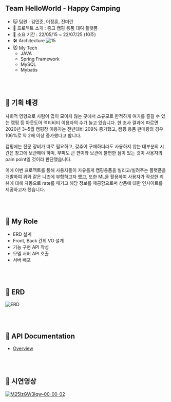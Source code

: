 ## Team HelloWorld - Happy Camping

+ 🐱 팀원 : 김민준, 이정훈, 진미란
+ 🐹 프로젝트 소개 : 중고 캠핑 용품 대여 플랫폼
+ 💪 소요 기간 : 22/05/15 ~ 22/07/25 (10주)
+ 🛠️ Architecture
![15](https://user-images.githubusercontent.com/12637306/182047736-e30fb70a-2a46-4b35-95be-ae26cb42eb74.PNG)
+ 🐭 My Tech
  + JAVA
  + Spring Framework
  + MySQL
  + Mybatis

<br/><br/>

## 🎨 기획 배경
사회적 영향으로 사람이 많이 모이지 않는 곳에서 소규모로 한적하게 여가를 즐길 수 있는 캠핑 등 아웃도어 액티비티 이용자의 수가 늘고 있습니다. 한 조사 결과에 따르면 2020년 3~5월 캠핑장 이용자는 전년대비 209% 증가했고, 캠핑 용품 판매량의 경우 106%로 약 2배 이상 증가했다고 합니다. 

캠핑에는 전문 장비가 따로 필요하고, 갖추어 구매하더라도 사용하지 않는 대부분의 시간은 창고에 보관해야 하며, 부피도 큰 편이라 보관에 불편한 점이 있는 것이 사용자의 pain point일 것이라 판단했습니다.


이에 이번 프로젝트를 통해 사용자들이 자유롭게 캠핑용품을 빌리고/빌려주는 플랫폼을 개발하여 위와 같은 니즈에 부합하고자 했고, 또한 ML을 활용하여 사용자가 작성한 리뷰에 대해 자동으로 rate를 매기고 해당 정보를 제공함으로써 상품에 대한 인사이트를 제공하고자 했습니다.

<br/><br/>


## 🐰 My Role
+ ERD 설계
+ Front, Back 간의 VO 설계
+ 기능 구현 API 작성
+ 모델 서버 API 호출
+ 서버 배포

<br/><br/>

## 🐯 ERD
![ERD](https://user-images.githubusercontent.com/12637306/182047986-eec43a4b-0aee-4725-8f0d-e9ce0dfa44c1.PNG)

<br/><br/>

## 📖 API Documentation
+ [Overview](https://documenter.getpostman.com/view/19511452/Uze1uj2K)


<br/><br/>

## 🐻 시연영상

[![M25IzGW3Iqw-00-00-02](https://user-images.githubusercontent.com/12637306/182048538-2b3f651f-54f6-4307-838d-87f6405e27f7.png)](https://youtu.be/M25IzGW3Iqw)







